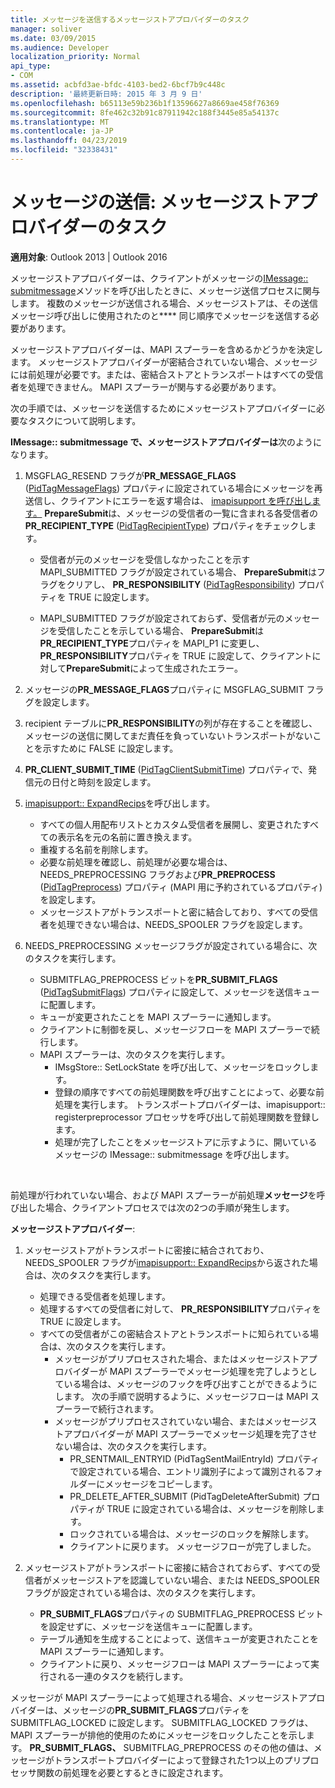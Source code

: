 ```yaml
---
title: メッセージを送信するメッセージストアプロバイダーのタスク
manager: soliver
ms.date: 03/09/2015
ms.audience: Developer
localization_priority: Normal
api_type:
- COM
ms.assetid: acbfd3ae-bfdc-4103-bed2-6bcf7b9c448c
description: '最終更新日時: 2015 年 3 月 9 日'
ms.openlocfilehash: b65113e59b236b1f13596627a8669ae458f76369
ms.sourcegitcommit: 8fe462c32b91c87911942c188f3445e85a54137c
ms.translationtype: MT
ms.contentlocale: ja-JP
ms.lasthandoff: 04/23/2019
ms.locfileid: "32338431"
---
```

# <a name="sending-messages-message-store-provider-tasks"></a>メッセージの送信: メッセージストアプロバイダーのタスク

**適用対象**: Outlook 2013 | Outlook 2016 
  
メッセージストアプロバイダーは、クライアントがメッセージの[IMessage:: submitmessage](imessage-submitmessage.md)メソッドを呼び出したときに、メッセージ送信プロセスに関与します。 複数のメッセージが送信される場合、メッセージストアは、その送信メッセージ呼び出しに使用されたのと**** 同じ順序でメッセージを送信する必要があります。 
  
メッセージストアプロバイダーは、MAPI スプーラーを含めるかどうかを決定します。 メッセージストアプロバイダーが密結合されていない場合、メッセージには前処理が必要です。または、密結合ストアとトランスポートはすべての受信者を処理できません。 MAPI スプーラーが関与する必要があります。 
  
次の手順では、メッセージを送信するためにメッセージストアプロバイダーに必要なタスクについて説明します。 
  
**IMessage:: submitmessage で、メッセージストアプロバイダーは**次のようになります。
  
1. MSGFLAG_RESEND フラグが**PR_MESSAGE_FLAGS** ([PidTagMessageFlags](pidtagmessageflags-canonical-property.md)) プロパティに設定されている場合にメッセージを再送信し、クライアントにエラーを返す場合は、 [imapisupport を呼び出します。](imapisupport-preparesubmit.md) **PrepareSubmit**は、メッセージの受信者の一覧に含まれる各受信者の**PR_RECIPIENT_TYPE** ([PidTagRecipientType](pidtagrecipienttype-canonical-property.md)) プロパティをチェックします。
    
   - 受信者が元のメッセージを受信しなかったことを示す MAPI_SUBMITTED フラグが設定されている場合、 **PrepareSubmit**はフラグをクリアし、 **PR_RESPONSIBILITY** ([PidTagResponsibility](pidtagresponsibility-canonical-property.md)) プロパティを TRUE に設定します。 
    
   - MAPI_SUBMITTED フラグが設定されておらず、受信者が元のメッセージを受信したことを示している場合、 **PrepareSubmit**は**PR_RECIPIENT_TYPE**プロパティを MAPI_P1 に変更し、 **PR_RESPONSIBILITY**プロパティを TRUE に設定して、クライアントに対して**PrepareSubmit**によって生成されたエラー。 
    
2. メッセージの**PR_MESSAGE_FLAGS**プロパティに MSGFLAG_SUBMIT フラグを設定します。 
    
3. recipient テーブルに**PR_RESPONSIBILITY**の列が存在することを確認し、メッセージの送信に関してまだ責任を負っていないトランスポートがないことを示すために FALSE に設定します。 
    
4. **PR_CLIENT_SUBMIT_TIME** ([PidTagClientSubmitTime](pidtagclientsubmittime-canonical-property.md)) プロパティで、発信元の日付と時刻を設定します。
    
5. [imapisupport:: ExpandRecips](imapisupport-expandrecips.md)を呼び出します。 
    
   - すべての個人用配布リストとカスタム受信者を展開し、変更されたすべての表示名を元の名前に置き換えます。
   - 重複する名前を削除します。
   - 必要な前処理を確認し、前処理が必要な場合は、NEEDS_PREPROCESSING フラグおよび**PR_PREPROCESS** ([PidTagPreprocess](pidtagpreprocess-canonical-property.md)) プロパティ (MAPI 用に予約されているプロパティ) を設定します。 
   - メッセージストアがトランスポートと密に結合しており、すべての受信者を処理できない場合は、NEEDS_SPOOLER フラグを設定します。 
    
6. NEEDS_PREPROCESSING メッセージフラグが設定されている場合に、次のタスクを実行します。
    
   - SUBMITFLAG_PREPROCESS ビットを**PR_SUBMIT_FLAGS** ([PidTagSubmitFlags](pidtagsubmitflags-canonical-property.md)) プロパティに設定して、メッセージを送信キューに配置します。
   - キューが変更されたことを MAPI スプーラーに通知します。
   - クライアントに制御を戻し、メッセージフローを MAPI スプーラーで続行します。 
   - MAPI スプーラーは、次のタスクを実行します。
     - IMsgStore:: SetLockState を呼び出して、メッセージをロックします。 
     - 登録の順序ですべての前処理関数を呼び出すことによって、必要な前処理を実行します。 トランスポートプロバイダーは、imapisupport:: registerpreprocessor プロセッサを呼び出して前処理関数を登録します。 
     - 処理が完了したことをメッセージストアに示すように、開いているメッセージの IMessage:: submitmessage を呼び出します。

<br/>

前処理が行われていない場合、および MAPI スプーラーが前処理**メッセージ**を呼び出した場合、クライアントプロセスでは次の2つの手順が発生します。 

**メッセージストアプロバイダー**:

1. メッセージストアがトランスポートに密接に結合されており、NEEDS_SPOOLER フラグが[imapisupport:: ExpandRecips](imapisupport-expandrecips.md)から返された場合は、次のタスクを実行します。
    
   - 処理できる受信者を処理します。
   - 処理するすべての受信者に対して、 **PR_RESPONSIBILITY**プロパティを TRUE に設定します。 
   - すべての受信者がこの密結合ストアとトランスポートに知られている場合は、次のタスクを実行します。
     - メッセージがプリプロセスされた場合、またはメッセージストアプロバイダーが MAPI スプーラーでメッセージ処理を完了しようとしている場合は、メッセージのフックを呼び出すことができるようにします。 次の手順で説明するように、メッセージフローは MAPI スプーラーで続行されます。  
     - メッセージがプリプロセスされていない場合、またはメッセージストアプロバイダーが MAPI スプーラーでメッセージ処理を完了させない場合は、次のタスクを実行します。
       - PR_SENTMAIL_ENTRYID (PidTagSentMailEntryId) プロパティで設定されている場合、エントリ識別子によって識別されるフォルダーにメッセージをコピーします。
       - PR_DELETE_AFTER_SUBMIT (PidTagDeleteAfterSubmit) プロパティが TRUE に設定されている場合は、メッセージを削除します。
       - ロックされている場合は、メッセージのロックを解除します。
       - クライアントに戻ります。 メッセージフローが完了しました。 
   
2. メッセージストアがトランスポートに密接に結合されておらず、すべての受信者がメッセージストアを認識していない場合、または NEEDS_SPOOLER フラグが設定されている場合は、次のタスクを実行します。
    
   - **PR_SUBMIT_FLAGS**プロパティの SUBMITFLAG_PREPROCESS ビットを設定せずに、メッセージを送信キューに配置します。 
   - テーブル通知を生成することによって、送信キューが変更されたことを MAPI スプーラーに通知します。 
   - クライアントに戻り、メッセージフローは MAPI スプーラーによって実行される一連のタスクを続行します。
    
メッセージが MAPI スプーラーによって処理される場合、メッセージストアプロバイダーは、メッセージの**PR_SUBMIT_FLAGS**プロパティを SUBMITFLAG_LOCKED に設定します。 SUBMITFLAG_LOCKED フラグは、MAPI スプーラーが排他的使用のためにメッセージをロックしたことを示します。 **PR_SUBMIT_FLAGS、** SUBMITFLAG_PREPROCESS のその他の値は、メッセージがトランスポートプロバイダーによって登録された1つ以上のプリプロセッサ関数の前処理を必要とするときに設定されます。 
  

